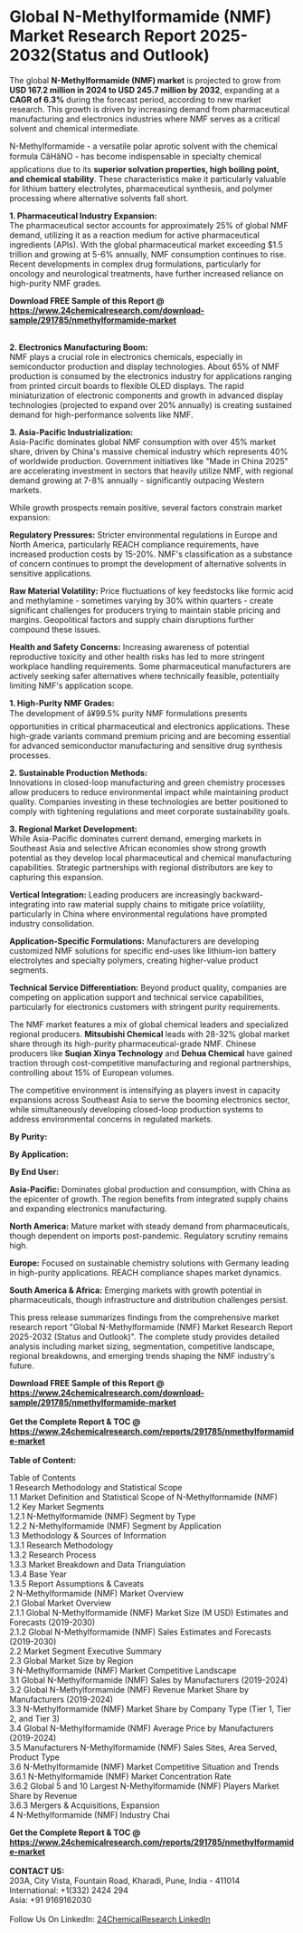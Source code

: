 <h1>Global N-Methylformamide (NMF) Market Research Report 2025-2032(Status and Outlook)</h1><p>The global <strong>N-Methylformamide (NMF) market</strong> is projected to grow from <strong>USD 167.2 million in 2024 to USD 245.7 million by 2032</strong>, expanding at a <strong>CAGR of 6.3%</strong> during the forecast period, according to new market research. This growth is driven by increasing demand from pharmaceutical manufacturing and electronics industries where NMF serves as a critical solvent and chemical intermediate.</p><p>N-Methylformamide - a versatile polar aprotic solvent with the chemical formula CâHâNO - has become indispensable in specialty chemical applications due to its <strong>superior solvation properties, high boiling point, and chemical stability</strong>. These characteristics make it particularly valuable for lithium battery electrolytes, pharmaceutical synthesis, and polymer processing where alternative solvents fall short.</p><p><strong>1. Pharmaceutical Industry Expansion:</strong><br>
The pharmaceutical sector accounts for approximately 25% of global NMF demand, utilizing it as a reaction medium for active pharmaceutical ingredients (APIs). With the global pharmaceutical market exceeding $1.5 trillion and growing at 5-6% annually, NMF consumption continues to rise. Recent developments in complex drug formulations, particularly for oncology and neurological treatments, have further increased reliance on high-purity NMF grades.</p><div><b>Download FREE Sample of this Report @ 
            <a href="https://www.24chemicalresearch.com/download-sample/291785/nmethylformamide-market">
            https://www.24chemicalresearch.com/download-sample/291785/nmethylformamide-market</a></b></div><br><p><strong>2. Electronics Manufacturing Boom:</strong><br>
NMF plays a crucial role in electronics chemicals, especially in semiconductor production and display technologies. About 65% of NMF production is consumed by the electronics industry for applications ranging from printed circuit boards to flexible OLED displays. The rapid miniaturization of electronic components and growth in advanced display technologies (projected to expand over 20% annually) is creating sustained demand for high-performance solvents like NMF.</p><p><strong>3. Asia-Pacific Industrialization:</strong><br>
Asia-Pacific dominates global NMF consumption with over 45% market share, driven by China's massive chemical industry which represents 40% of worldwide production. Government initiatives like "Made in China 2025" are accelerating investment in sectors that heavily utilize NMF, with regional demand growing at 7-8% annually - significantly outpacing Western markets.</p><p>While growth prospects remain positive, several factors constrain market expansion:</p><p><strong>Regulatory Pressures:</strong> Stricter environmental regulations in Europe and North America, particularly REACH compliance requirements, have increased production costs by 15-20%. NMF's classification as a substance of concern continues to prompt the development of alternative solvents in sensitive applications.</p><p><strong>Raw Material Volatility:</strong> Price fluctuations of key feedstocks like formic acid and methylamine - sometimes varying by 30% within quarters - create significant challenges for producers trying to maintain stable pricing and margins. Geopolitical factors and supply chain disruptions further compound these issues.</p><p><strong>Health and Safety Concerns:</strong> Increasing awareness of potential reproductive toxicity and other health risks has led to more stringent workplace handling requirements. Some pharmaceutical manufacturers are actively seeking safer alternatives where technically feasible, potentially limiting NMF's application scope.</p><p><strong>1. High-Purity NMF Grades:</strong><br>
The development of â¥99.5% purity NMF formulations presents opportunities in critical pharmaceutical and electronics applications. These high-grade variants command premium pricing and are becoming essential for advanced semiconductor manufacturing and sensitive drug synthesis processes.</p><p><strong>2. Sustainable Production Methods:</strong><br>
Innovations in closed-loop manufacturing and green chemistry processes allow producers to reduce environmental impact while maintaining product quality. Companies investing in these technologies are better positioned to comply with tightening regulations and meet corporate sustainability goals.</p><p><strong>3. Regional Market Development:</strong><br>
While Asia-Pacific dominates current demand, emerging markets in Southeast Asia and selective African economies show strong growth potential as they develop local pharmaceutical and chemical manufacturing capabilities. Strategic partnerships with regional distributors are key to capturing this expansion.</p><p><strong>Vertical Integration:</strong> Leading producers are increasingly backward-integrating into raw material supply chains to mitigate price volatility, particularly in China where environmental regulations have prompted industry consolidation.</p><p><strong>Application-Specific Formulations:</strong> Manufacturers are developing customized NMF solutions for specific end-uses like lithium-ion battery electrolytes and specialty polymers, creating higher-value product segments.</p><p><strong>Technical Service Differentiation:</strong> Beyond product quality, companies are competing on application support and technical service capabilities, particularly for electronics customers with stringent purity requirements.</p><p>The NMF market features a mix of global chemical leaders and specialized regional producers. <strong>Mitsubishi Chemical</strong> leads with 28-32% global market share through its high-purity pharmaceutical-grade NMF. Chinese producers like <strong>Suqian Xinya Technology</strong> and <strong>Dehua Chemical</strong> have gained traction through cost-competitive manufacturing and regional partnerships, controlling about 15% of European volumes.</p><p>The competitive environment is intensifying as players invest in capacity expansions across Southeast Asia to serve the booming electronics sector, while simultaneously developing closed-loop production systems to address environmental concerns in regulated markets.</p><p><strong>By Purity:</strong></p><p><strong>By Application:</strong></p><p><strong>By End User:</strong></p><p><strong>Asia-Pacific:</strong> Dominates global production and consumption, with China as the epicenter of growth. The region benefits from integrated supply chains and expanding electronics manufacturing.</p><p><strong>North America:</strong> Mature market with steady demand from pharmaceuticals, though dependent on imports post-pandemic. Regulatory scrutiny remains high.</p><p><strong>Europe:</strong> Focused on sustainable chemistry solutions with Germany leading in high-purity applications. REACH compliance shapes market dynamics.</p><p><strong>South America &amp; Africa:</strong> Emerging markets with growth potential in pharmaceuticals, though infrastructure and distribution challenges persist.</p><p>This press release summarizes findings from the comprehensive market research report "Global N-Methylformamide (NMF) Market Research Report 2025-2032 (Status and Outlook)". The complete study provides detailed analysis including market sizing, segmentation, competitive landscape, regional breakdowns, and emerging trends shaping the NMF industry's future.</p><div><b>Download FREE Sample of this Report @ 
            <a href="https://www.24chemicalresearch.com/download-sample/291785/nmethylformamide-market">
            https://www.24chemicalresearch.com/download-sample/291785/nmethylformamide-market</a></b></div><br><div><b>Get the Complete Report & TOC @ 
            <a href="https://www.24chemicalresearch.com/reports/291785/nmethylformamide-market">
            https://www.24chemicalresearch.com/reports/291785/nmethylformamide-market</a></b></div><br>
            <b>Table of Content:</b><p>Table of Contents<br />
1 Research Methodology and Statistical Scope<br />
1.1 Market Definition and Statistical Scope of N-Methylformamide (NMF)<br />
1.2 Key Market Segments<br />
1.2.1 N-Methylformamide (NMF) Segment by Type<br />
1.2.2 N-Methylformamide (NMF) Segment by Application<br />
1.3 Methodology & Sources of Information<br />
1.3.1 Research Methodology<br />
1.3.2 Research Process<br />
1.3.3 Market Breakdown and Data Triangulation<br />
1.3.4 Base Year<br />
1.3.5 Report Assumptions & Caveats<br />
2 N-Methylformamide (NMF) Market Overview<br />
2.1 Global Market Overview<br />
2.1.1 Global N-Methylformamide (NMF) Market Size (M USD) Estimates and Forecasts (2019-2030)<br />
2.1.2 Global N-Methylformamide (NMF) Sales Estimates and Forecasts (2019-2030)<br />
2.2 Market Segment Executive Summary<br />
2.3 Global Market Size by Region<br />
3 N-Methylformamide (NMF) Market Competitive Landscape<br />
3.1 Global N-Methylformamide (NMF) Sales by Manufacturers (2019-2024)<br />
3.2 Global N-Methylformamide (NMF) Revenue Market Share by Manufacturers (2019-2024)<br />
3.3 N-Methylformamide (NMF) Market Share by Company Type (Tier 1, Tier 2, and Tier 3)<br />
3.4 Global N-Methylformamide (NMF) Average Price by Manufacturers (2019-2024)<br />
3.5 Manufacturers N-Methylformamide (NMF) Sales Sites, Area Served, Product Type<br />
3.6 N-Methylformamide (NMF) Market Competitive Situation and Trends<br />
3.6.1 N-Methylformamide (NMF) Market Concentration Rate<br />
3.6.2 Global 5 and 10 Largest N-Methylformamide (NMF) Players Market Share by Revenue<br />
3.6.3 Mergers & Acquisitions, Expansion<br />
4 N-Methylformamide (NMF) Industry Chai</p><div><b>Get the Complete Report & TOC @ 
            <a href="https://www.24chemicalresearch.com/reports/291785/nmethylformamide-market">
            https://www.24chemicalresearch.com/reports/291785/nmethylformamide-market</a></b></div><br><b>CONTACT US:</b><br>
            203A, City Vista, Fountain Road, Kharadi, Pune, India - 411014<br>
            International: +1(332) 2424 294<br>
            Asia: +91 9169162030 <br><br>
            Follow Us On LinkedIn: <a href="https://www.linkedin.com/company/24chemicalresearch/">24ChemicalResearch LinkedIn</a>